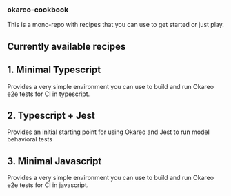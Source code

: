 ### okareo-cookbook
This is a mono-repo with recipes that you can use to get started or just play.

## Currently available recipes

## 1. Minimal Typescript

Provides a very simple environment you can use to build and run Okareo e2e tests for CI in typescript.

## 2. Typescript + Jest

Provides an initial starting point for using Okareo and Jest to run model behavioral tests

## 3. Minimal Javascript

Provides a very simple environment you can use to build and run Okareo e2e tests for CI in javascript.
